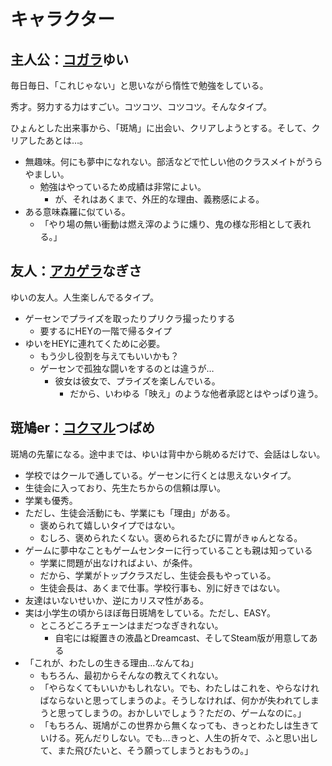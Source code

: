 # キャラクター

## 主人公：[コガラ](https://torinozukan.net/kogara.php)ゆい

毎日毎日、「これじゃない」と思いながら惰性で勉強をしている。

秀才。努力する力はすごい。コツコツ、コツコツ。そんなタイプ。

ひょんとした出来事から、「斑鳩」に出会い、クリアしようとする。そして、クリアしたあとは…。

- 無趣味。何にも夢中になれない。部活などで忙しい他のクラスメイトがうらやましい。
  - 勉強はやっているため成績は非常によい。
    - が、それはあくまで、外圧的な理由、義務感による。
- ある意味森羅に似ている。
  - 「やり場の無い衝動は燃え滓のように燻り、鬼の様な形相として表れる。」

## 友人：[アカゲラ](https://torinozukan.net/akagera.php)なぎさ

ゆいの友人。人生楽しんでるタイプ。

- ゲーセンでプライズを取ったりプリクラ撮ったりする
  - 要するにHEYの一階で帰るタイプ
- ゆいをHEYに連れてくために必要。
  - もう少し役割を与えてもいいかも？
  - ゲーセンで孤独な闘いをするのとは違うが…
    - 彼女は彼女で、プライズを楽しんでいる。
      - だから、いわゆる「映え」のような他者承認とはやっぱり違う。

## 斑鳩er：[コクマル](https://torinozukan.net/nishikokumarugarasu.php)つばめ

斑鳩の先輩になる。途中までは、ゆいは背中から眺めるだけで、会話はしない。

- 学校ではクールで通している。ゲーセンに行くとは思えないタイプ。
- 生徒会に入っており、先生たちからの信頼は厚い。
- 学業も優秀。
- ただし、生徒会活動にも、学業にも「理由」がある。
  - 褒められて嬉しいタイプではない。
  - むしろ、褒められたくない。褒められるたびに胃がきゅんとなる。
- ゲームに夢中なこともゲームセンターに行っていることも親は知っている
  - 学業に問題が出なければよい、が条件。
  - だから、学業がトップクラスだし、生徒会長もやっている。
  - 生徒会長は、あくまで仕事。学校行事も、別に好きではない。
- 友達はいないせいか、逆にカリスマ性がある。
- 実は小学生の頃からほぼ毎日斑鳩をしている。ただし、EASY。
  - ところどころチェーンはまだつなぎきれない。
    - 自宅には縦置きの液晶とDreamcast、そしてSteam版が用意してある
- 「これが、わたしの生きる理由…なんてね」
  - もちろん、最初からそんなの教えてくれない。
  - 「やらなくてもいいかもしれない。でも、わたしはこれを、やらなければならないと思ってしまうのよ。そうしなければ、何かが失われてしまうと思ってしまうの。おかしいでしょう？ただの、ゲームなのに。」
  - 「もちろん、斑鳩がこの世界から無くなっても、きっとわたしは生きていける。死んだりしない。でも…きっと、人生の折々で、ふと思い出して、また飛びたいと、そう願ってしまうとおもうの。」

